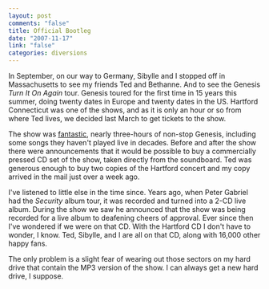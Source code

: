 ```yaml
--- 
layout: post
comments: "false"
title: Official Bootleg
date: "2007-11-17"
link: "false"
categories: diversions
---
```

In September, on our way to Germany, Sibylle and I stopped off in Massachusetts to see my friends Ted and Bethanne.  And to see the Genesis <i>Turn It On Again</i> tour.  Genesis toured for the first time in 15 years this summer, doing twenty dates in Europe and twenty dates in the US.  Hartford Connecticut was one of the shows, and as it is only an hour or so from where Ted lives, we decided last March to get tickets to the show.

The show was <a href="http://sibylleandmark.wordpress.com/2007/09/24/we-werent-the-only-ones-who-liked-the-show/" title="We Weren't The Only Ones Who Liked The Show">fantastic</a>, nearly three-hours of non-stop Genesis, including some songs they haven't played live in decades.  Before and after the show there were announcements that it would be possible to buy a commercially pressed CD set of the show, taken directly from the soundboard.  Ted was generous enough to buy two copies of the Hartford concert and my copy arrived in the mail just over a week ago.

I've listened to little else in the time since.  Years ago, when Peter Gabriel had the <i>Security</i> album tour, it was recorded and turned into a 2-CD live album.  During the show we saw he announced that the show was being recorded for a live album to deafening cheers of approval.  Ever since then I've wondered if we were on that CD.  With the Hartford CD I don't have to wonder, I know.  Ted, Sibylle, and I are all on that CD, along with 16,000 other happy fans.

The only problem is a slight fear of wearing out those sectors on my hard drive that contain the MP3 version of the show.  I can always get a new hard drive, I suppose.
